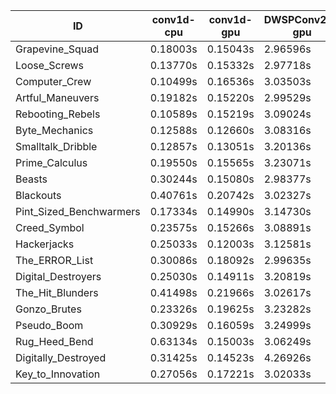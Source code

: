 |ID|conv1d-cpu|conv1d-gpu|DWSPConv2D-gpu|gemm-gpu|avg|
|-|-|-|-|-|-|
|Grapevine_Squad|0.18003s|0.15043s|2.96596s|1.78405s|1.27012s|
|Loose_Screws|0.13770s|0.15332s|2.97718s|1.83300s|1.27530s|
|Computer_Crew|0.10499s|0.16536s|3.03503s|1.79639s|1.27544s|
|Artful_Maneuvers|0.19182s|0.15220s|2.99529s|1.77932s|1.27966s|
|Rebooting_Rebels|0.10589s|0.15219s|3.09024s|1.79867s|1.28675s|
|Byte_Mechanics|0.12588s|0.12660s|3.08316s|1.83654s|1.29304s|
|Smalltalk_Dribble|0.12857s|0.13051s|3.20136s|1.87952s|1.33499s|
|Prime_Calculus|0.19550s|0.15565s|3.23071s|1.77145s|1.33833s|
|Beasts|0.30244s|0.15080s|2.98377s|1.97181s|1.35220s|
|Blackouts|0.40761s|0.20742s|3.02327s|1.78826s|1.35664s|
|Pint_Sized_Benchwarmers|0.17334s|0.14990s|3.14730s|1.96034s|1.35772s|
|Creed_Symbol|0.23575s|0.15266s|3.08891s|1.95575s|1.35827s|
|Hackerjacks|0.25033s|0.12003s|3.12581s|1.94723s|1.36085s|
|The_ERROR_List|0.30086s|0.18092s|2.99635s|1.99900s|1.36928s|
|Digital_Destroyers|0.25030s|0.14911s|3.20819s|2.01550s|1.40578s|
|The_Hit_Blunders|0.41498s|0.21966s|3.02617s|1.97223s|1.40826s|
|Gonzo_Brutes|0.23326s|0.19625s|3.23282s|2.00073s|1.41576s|
|Pseudo_Boom|0.30929s|0.16059s|3.24999s|2.03093s|1.43770s|
|Rug_Heed_Bend|0.63134s|0.15003s|3.06249s|1.95482s|1.44967s|
|Digitally_Destroyed|0.31425s|0.14523s|4.26926s|2.55283s|1.82039s|
|Key_to_Innovation|0.27056s|0.17221s|3.02033s|infs|infs|
